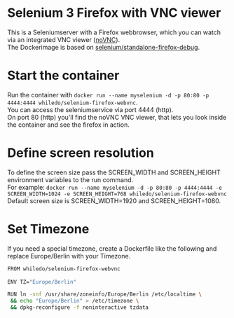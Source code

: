 # Selenium 3 Firefox with VNC viewer
This is a Seleniumserver with a Firefox webbrowser, which you can watch via an integrated VNC viewer ([noVNC](https://github.com/kanaka/noVNC)).  
The Dockerimage is based on [selenium/standalone-firefox-debug](https://hub.docker.com/r/selenium/standalone-firefox-debug/).  

# Start the container  
Run the container with `docker run --name myselenium -d -p 80:80 -p 4444:4444 whiledo/selenium-firefox-webvnc`.  
You can access the seleniumservice via port 4444 (http).  
On port 80 (http) you'll find the noVNC VNC viewer, that lets you look inside the container and see the firefox in action.

# Define screen resolution  
To define the screen size pass the SCREEN_WIDTH	and SCREEN_HEIGHT environment variables to the run command.  
For example: `docker run --name myselenium -d -p 80:80 -p 4444:4444 -e SCREEN_WIDTH=1024 -e SCREEN_HEIGHT=768 whiledo/selenium-firefox-webvnc`  
Default screen size is SCREEN_WIDTH=1920 and SCREEN_HEIGHT=1080.

# Set Timezone  
If you need a special timezone, create a Dockerfile like the following and replace Europe/Berlin with your Timezone.    
```bash
FROM whiledo/selenium-firefox-webvnc
 
ENV TZ="Europe/Berlin"

RUN ln -snf /usr/share/zoneinfo/Europe/Berlin /etc/localtime \
 && echo "Europe/Berlin" > /etc/timezone \
 && dpkg-reconfigure -f noninteractive tzdata
```


